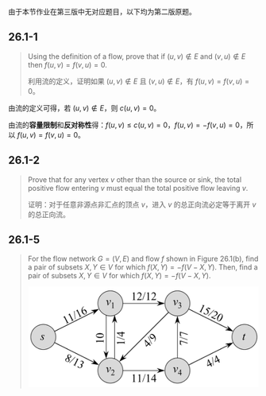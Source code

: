 由于本节作业在第三版中无对应题目，以下均为第二版原题。

## 26.1-1

> Using the definition of a flow, prove that if $(u, v) \notin E$ and $(v, u) \notin E$ then $f(u, v) = f(v, u) = 0$.
>
> 利用流的定义，证明如果 $(u, v) \notin E$ 且 $(v, u) \notin E$，有 $f(u, v) = f(v, u) = 0$。

由流的定义可得，若 $(u, v) \notin E$，则 $c(u, v) = 0$。

由流的**容量限制**和**反对称性**得：$f(u, v) \leq c(u, v) = 0$，$f(u, v) = - f(v, u) = 0$，所以 $f(u, v) = f(v, u) = 0$。

## 26.1-2

> Prove that for any vertex $v$ other than the source or sink, the total positive flow entering $v$ must equal the total positive flow leaving $v$.
>
> 证明：对于任意非源点非汇点的顶点 $v$，进入 $v$ 的总正向流必定等于离开 $v$ 的总正向流。

## 26.1-5

> For the flow network $G = (V, E)$ and flow $f$ shown in Figure 26.1(b), find a pair of subsets $X, Y \in V$ for which $f(X, Y) = −f(V − X, Y)$. Then, find a pair of subsets $X, Y \in V$ for which $f(X, Y) = −f(V − X, Y)$.
>
> ![](_images/task-15-1.png)
